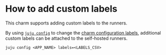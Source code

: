 # How to add custom labels

This charm supports adding custom labels to the runners.

By using [`juju config`](https://juju.is/docs/juju/juju-config) to change the
[charm configuration labels](https://charmhub.io/github-runner/configure#labels), additional 
custom labels can be attached to the self-hosted runners.

```shell
juju config <APP_NAME> labels=<LABELS_CSV>
```
